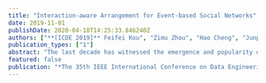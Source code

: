 ```yaml
---
title: "Interaction-aware Arrangement for Event-based Social Networks"
date: 2019-11-01
publishDate: 2020-04-18T14:25:33.846240Z
authors: ["**[ICDE 2019]** Feifei Kou", "Zimu Zhou", "Hao Cheng", "Junping Du", "**Yexuan Shi**", "Pan Xu"]
publication_types: ["1"]
abstract: "The last decade has witnessed the emergence and popularity of event-based social networks (EBSNs), which extend online social networks to the physical world. Fundamental onEBSN platforms is to appropriately assign EBSN users to events they are interested to attend, known as event-participant arrangement. Previous event-participant arrangement studies either fail to avoid conflicts among events or ignore the social interactions among participants. In this work, we propose a new event-participant arrangement problem called Interaction-awareGlobal Event-Participant Arrangement (IGEPA). It globally optimizes arrangements between events and participants to avoid conflicts in events, and not only accounts for user interests, but also encourages socially active participants to join. To solve theIGEPA problem, we design an approximation algorithm which has an approximation ratio of at least 1/4. Experimental result s validate the effectiveness of our solution."
featured: false
publication: "*The 35th IEEE International Conference on Data Engineering*"
---
```


